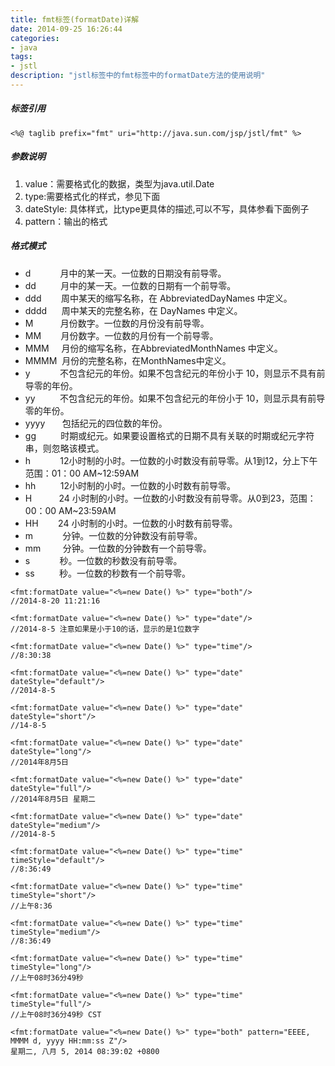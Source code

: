```yaml
---
title: fmt标签(formatDate)详解
date: 2014-09-25 16:26:44
categories:
- java
tags:
- jstl
description: "jstl标签中的fmt标签中的formatDate方法的使用说明"
---
```


##### 标签引用

```
<%@ taglib prefix="fmt" uri="http://java.sun.com/jsp/jstl/fmt" %>
```

##### 参数说明

1. value：需要格式化的数据，类型为java.util.Date
2. type:需要格式化的样式，参见下面
3. dateStyle: 具体样式，比type更具体的描述,可以不写，具体参看下面例子
4. pattern：输出的格式

##### 格式模式

* d&nbsp;&nbsp;&nbsp;&nbsp;&nbsp;&nbsp;&nbsp;&nbsp;&nbsp;&nbsp;&nbsp;&nbsp;月中的某一天。一位数的日期没有前导零。
* dd&nbsp;&nbsp;&nbsp;&nbsp;&nbsp;&nbsp;&nbsp;&nbsp;&nbsp;&nbsp;月中的某一天。一位数的日期有一个前导零。
* ddd&nbsp;&nbsp;&nbsp;&nbsp;&nbsp;&nbsp;&nbsp;&nbsp;周中某天的缩写名称，在   AbbreviatedDayNames   中定义。
* dddd&nbsp;&nbsp;&nbsp;&nbsp;&nbsp;&nbsp;周中某天的完整名称，在   DayNames   中定义。
* M&nbsp;&nbsp;&nbsp;&nbsp;&nbsp;&nbsp;&nbsp;&nbsp;&nbsp;&nbsp;&nbsp;月份数字。一位数的月份没有前导零。
* MM&nbsp;&nbsp;&nbsp;&nbsp;&nbsp;&nbsp;&nbsp;&nbsp;月份数字。一位数的月份有一个前导零。
* MMM&nbsp;&nbsp;&nbsp;&nbsp;&nbsp;月份的缩写名称，在AbbreviatedMonthNames   中定义。
* MMMM&nbsp;&nbsp;月份的完整名称，在MonthNames中定义。
* y&nbsp;&nbsp;&nbsp;&nbsp;&nbsp;&nbsp;&nbsp;&nbsp;&nbsp;&nbsp;&nbsp;&nbsp;不包含纪元的年份。如果不包含纪元的年份小于   10，则显示不具有前导零的年份。
* yy&nbsp;&nbsp;&nbsp;&nbsp;&nbsp;&nbsp;&nbsp;&nbsp;&nbsp;&nbsp;不包含纪元的年份。如果不包含纪元的年份小于   10，则显示具有前导零的年份。
* yyyy&nbsp;&nbsp;&nbsp;&nbsp;&nbsp;&nbsp;&nbsp;包括纪元的四位数的年份。
* gg&nbsp;&nbsp;&nbsp;&nbsp;&nbsp;&nbsp;&nbsp;&nbsp;&nbsp;&nbsp;时期或纪元。如果要设置格式的日期不具有关联的时期或纪元字符串，则忽略该模式。
* h&nbsp;&nbsp;&nbsp;&nbsp;&nbsp;&nbsp;&nbsp;&nbsp;&nbsp;&nbsp;&nbsp;&nbsp;12小时制的小时。一位数的小时数没有前导零。从1到12，分上下午 范围：01：00 AM~12:59AM
* hh&nbsp;&nbsp;&nbsp;&nbsp;&nbsp;&nbsp;&nbsp;&nbsp;&nbsp;&nbsp;12小时制的小时。一位数的小时数有前导零。
* H&nbsp;&nbsp;&nbsp;&nbsp;&nbsp;&nbsp;&nbsp;&nbsp;&nbsp;&nbsp;&nbsp;24 小时制的小时。一位数的小时数没有前导零。从0到23，范围：00：00 AM~23:59AM
* HH&nbsp;&nbsp;&nbsp;&nbsp;&nbsp;&nbsp;&nbsp;&nbsp;24 小时制的小时。一位数的小时数有前导零。
* m&nbsp;&nbsp;&nbsp;&nbsp;&nbsp;&nbsp;&nbsp;&nbsp;&nbsp;&nbsp;&nbsp;&nbsp;分钟。一位数的分钟数没有前导零。
* mm&nbsp;&nbsp;&nbsp;&nbsp;&nbsp;&nbsp;&nbsp;&nbsp;&nbsp;分钟。一位数的分钟数有一个前导零。
* s&nbsp;&nbsp;&nbsp;&nbsp;&nbsp;&nbsp;&nbsp;&nbsp;&nbsp;&nbsp;&nbsp;&nbsp;秒。一位数的秒数没有前导零。
* ss&nbsp;&nbsp;&nbsp;&nbsp;&nbsp;&nbsp;&nbsp;&nbsp;&nbsp;&nbsp;秒。一位数的秒数有一个前导零。


```
<fmt:formatDate value="<%=new Date() %>" type="both"/>
//2014-8-20 11:21:16

<fmt:formatDate value="<%=new Date() %>" type="date"/>
//2014-8-5 注意如果是小于10的话，显示的是1位数字

<fmt:formatDate value="<%=new Date() %>" type="time"/>
//8:30:38

<fmt:formatDate value="<%=new Date() %>" type="date" dateStyle="default"/>
//2014-8-5

<fmt:formatDate value="<%=new Date() %>" type="date" dateStyle="short"/>
//14-8-5

<fmt:formatDate value="<%=new Date() %>" type="date" dateStyle="long"/>
//2014年8月5日

<fmt:formatDate value="<%=new Date() %>" type="date" dateStyle="full"/>
//2014年8月5日 星期二

<fmt:formatDate value="<%=new Date() %>" type="date" dateStyle="medium"/>
//2014-8-5

<fmt:formatDate value="<%=new Date() %>" type="time" timeStyle="default"/>
//8:36:49

<fmt:formatDate value="<%=new Date() %>" type="time" timeStyle="short"/>
//上午8:36

<fmt:formatDate value="<%=new Date() %>" type="time" timeStyle="medium"/>
//8:36:49

<fmt:formatDate value="<%=new Date() %>" type="time" timeStyle="long"/>
//上午08时36分49秒

<fmt:formatDate value="<%=new Date() %>" type="time" timeStyle="full"/>
//上午08时36分49秒 CST

<fmt:formatDate value="<%=new Date() %>" type="both" pattern="EEEE, MMMM d, yyyy HH:mm:ss Z"/>
星期二, 八月 5, 2014 08:39:02 +0800
```
